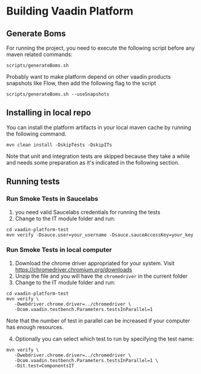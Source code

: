 # Building Vaadin Platform

## Generate Boms

For running the project, you need to execute the following script before any maven related commands:
```
scripts/generateBoms.sh
```

Probably want to make platform depend on other vaadin products snapshots like Flow, then add the following flag to the script
```
scripts/generateBoms.sh --useSnapshots
```


## Installing in local repo

You can install the platform artifacts in your local maven cache by running the following command.
```
mvn clean install -DskipTests -DskipITs
````

Note that unit and integration tests are skipped because they take a while and needs some preparation as it's indicated in the following section.

## Running tests

### Run Smoke Tests in Saucelabs
1. you need valid Saucelabs credentials for running the tests
2. Change to the IT module folder and run:
```
cd vaadin-platform-test
mvn verify -Dsauce.user=your_username -Dsauce.sauceAccessKey=your_key
```

### Run Smoke Tests in local computer

1. Download the chrome driver appropriated for your system. Visit https://chromedriver.chromium.org/downloads 
2. Unzip the file and you will have the `chromedriver` in the current folder
3. Change to the IT module folder and run:

```
cd vaadin-platform-test
mvn verify \
   -Dwebdriver.chrome.driver=../chromedriver \
   -Dcom.vaadin.testbench.Parameters.testsInParallel=1
```
Note that the number of test in parallel can be increased if your computer has enough resources.

4. Optionally you can select which test to run by specifying the test name:
```
mvn verify \
   -Dwebdriver.chrome.driver=../chromedriver \
   -Dcom.vaadin.testbench.Parameters.testsInParallel=1 \
   -Dit.test=ComponentsIT
```





